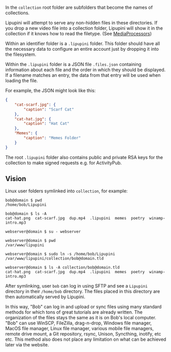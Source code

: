 In the `collection` root folder are subfolders that become the names of collections.

Lipupini will attempt to serve any non-hidden files in these directories. If you drop a new video file into a collection folder, Lipupini will show it in the collection if it knows how to read the filetype. (See [MediaProcessors](../plugin/Lipupini/Collection/MediaProcessor/))

Within an identifier folder is a `.lipupini` folder. This folder should have all the necessary data to configure an entire account just by dropping it into the filesystem.

Within the `.lipupini` folder is a JSON file `.files.json` containing information about each file and the order in which they should be displayed. If a filename matches an entry, the data from that entry will be used when loading the file.

For example, the JSON might look like this:

```json
{
	"cat-scarf.jpg": {
		"caption": "Scarf Cat"
	},
	"cat-hat.jpg": {
		"caption": "Hat Cat"
	},
	"Memes": {
		"caption": "Memes Folder"
	}
}
```

The root `.lipupini` folder also contains public and private RSA keys for the collection to make signed requests e.g. for ActivityPub.

## Vision

Linux user folders symlinked into `collection`, for example:

```shell
bob@domain $ pwd
/home/bob/Lipupini

bob@domain $ ls -A
cat-hat.png  cat-scarf.jpg  dup.mp4  .lipupini  memes  poetry  winamp-intro.mp3

webserver@domain $ su - webserver

webserver@domain $ pwd
/var/www/lipupini

webserver@domain $ sudo ln -s /home/bob/Lipupini /var/www/lipupini/collection/bob@domain.tld

webserver@domain $ ls -A collection/bob@domain.tld
cat-hat.png  cat-scarf.jpg  dup.mp4  .lipupini  memes  poetry  winamp-intro.mp3
```
After symlinking, user `bob` can log in using SFTP and see a `Lipupini` directory in their `/home/bob` directory. The files placed in this directory are then automatically served by Lipupini.

In this way, "Bob" can log in and upload or sync files using many standard methods for which tons of great tutorials are already written. The organization of the files stays the same as it is on Bob's local computer. "Bob" can use WinSCP, FileZilla, drag-n-drop, Windows file manager, MacOS file manager, Linux file manager, various mobile file managers, remote drive mount, a Git repository, rsync, Unison, Syncthing, inotify, etc etc. This method also does not place any limitation on what can be achieved later via the website.
